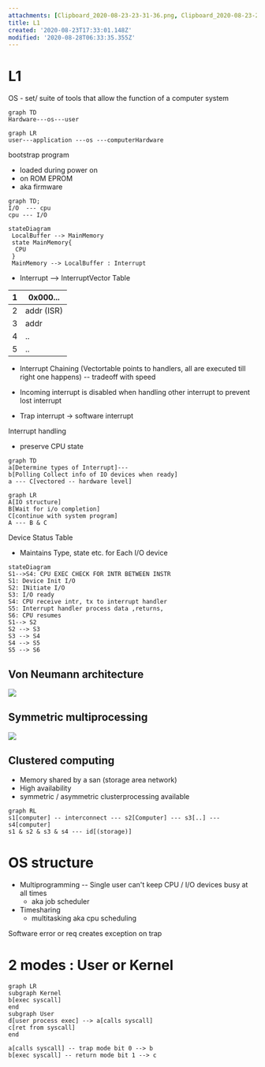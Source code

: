 ```yaml
---
attachments: [Clipboard_2020-08-23-23-31-36.png, Clipboard_2020-08-23-23-33-02.png]
title: L1
created: '2020-08-23T17:33:01.148Z'
modified: '2020-08-28T06:33:35.355Z'
---
```


# L1

OS - set/ suite of tools that allow the function of a computer system

```mermaid
graph TD
Hardware---os---user

```

```mermaid
graph LR
user---application ---os ---computerHardware
```

bootstrap program

- loaded during power on
- on ROM EPROM
- aka firmware

```mermaid
graph TD;
I/O  --- cpu
cpu --- I/O
```

```mermaid
stateDiagram
 LocalBuffer --> MainMemory
 state MainMemory{
  CPU
 }
 MainMemory --> LocalBuffer : Interrupt
```

- Interrupt --> InterruptVector Table

| 1   | 0x000...   |
| --- | ---------- |
| 2   | addr (ISR) |
| 3   | addr       |
| 4   |  ..        |
| 5   |  ..        |

- Interrupt Chaining (Vectortable points to handlers, all are executed till right one happens) -- tradeoff with speed

- Incoming interrupt is disabled when handling other interrupt to prevent lost interrupt
- Trap interrupt -> software interrupt

Interrupt handling

- preserve CPU state

```mermaid
graph TD
a[Determine types of Interrupt]---
b[Polling Collect info of IO devices when ready]
a --- C[vectored -- hardware level]
```

```mermaid
graph LR
A[IO structure]
B[Wait for i/o completion]
C[continue with system program]
A --- B & C
```

Device Status Table

- Maintains Type, state etc. for Each I/O device

```mermaid
stateDiagram
S1-->S4: CPU EXEC CHECK FOR INTR BETWEEN INSTR
S1: Device Init I/O
S2: INitiate I/O
S3: I/O ready
S4: CPU receive intr, tx to interrupt handler
S5: Interrupt handler process data ,returns,
S6: CPU resumes
S1--> S2
S2 --> S3
S3 --> S4
S4 --> S5
S5 --> S6
```

## Von Neumann architecture

![](@attachment/Clipboard_2020-08-23-23-31-36.png)

## Symmetric multiprocessing

![](@attachment/Clipboard_2020-08-23-23-33-02.png)

## Clustered computing

- Memory shared by a san (storage area network)
- High availability
- symmetric / asymmetric clusterprocessing available

```mermaid
graph RL
s1[computer] -- interconnect --- s2[Computer] --- s3[..] --- s4[computer]
s1 & s2 & s3 & s4 --- id[(storage)]
```

# OS structure

- Multiprogramming -- Single user can't keep CPU / I/O devices busy at all times
  - aka job scheduler
- Timesharing
  - multitasking aka cpu scheduling

Software error or req creates exception on trap

# 2 modes : User or Kernel

```mermaid
graph LR
subgraph Kernel
b[exec syscall]
end
subgraph User
d[user process exec] --> a[calls syscall]
c[ret from syscall]
end

a[calls syscall] -- trap mode bit 0 --> b
b[exec syscall] -- return mode bit 1 --> c
```
